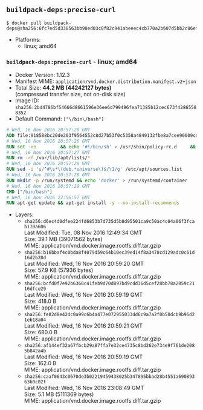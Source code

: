 ## `buildpack-deps:precise-curl`

```console
$ docker pull buildpack-deps@sha256:6fc7ed5d338563bb98ed03c0f82c941abeeec4cb770a2b607d5bb2c86ef948bb
```

-	Platforms:
	-	linux; amd64

### `buildpack-deps:precise-curl` - linux; amd64

-	Docker Version: 1.12.3
-	Manifest MIME: `application/vnd.docker.distribution.manifest.v2+json`
-	Total Size: **44.2 MB (44242127 bytes)**  
	(compressed transfer size, not on-disk size)
-	Image ID: `sha256:2bd4786bf54666d8661596e36ee6d799496fea71385b12cec673f42865588352`
-	Default Command: `["\/bin\/bash"]`

```dockerfile
# Wed, 16 Nov 2016 20:57:20 GMT
ADD file:918588bc20de203f9564552c8d27b53f0c5358a4849132fbe8a7cee90009cda5 in / 
# Wed, 16 Nov 2016 20:57:26 GMT
RUN set -xe 		&& echo '#!/bin/sh' > /usr/sbin/policy-rc.d 	&& echo 'exit 101' >> /usr/sbin/policy-rc.d 	&& chmod +x /usr/sbin/policy-rc.d 		&& dpkg-divert --local --rename --add /sbin/initctl 	&& cp -a /usr/sbin/policy-rc.d /sbin/initctl 	&& sed -i 's/^exit.*/exit 0/' /sbin/initctl 		&& echo 'force-unsafe-io' > /etc/dpkg/dpkg.cfg.d/docker-apt-speedup 		&& echo 'DPkg::Post-Invoke { "rm -f /var/cache/apt/archives/*.deb /var/cache/apt/archives/partial/*.deb /var/cache/apt/*.bin || true"; };' > /etc/apt/apt.conf.d/docker-clean 	&& echo 'APT::Update::Post-Invoke { "rm -f /var/cache/apt/archives/*.deb /var/cache/apt/archives/partial/*.deb /var/cache/apt/*.bin || true"; };' >> /etc/apt/apt.conf.d/docker-clean 	&& echo 'Dir::Cache::pkgcache ""; Dir::Cache::srcpkgcache "";' >> /etc/apt/apt.conf.d/docker-clean 		&& echo 'Acquire::Languages "none";' > /etc/apt/apt.conf.d/docker-no-languages 		&& echo 'Acquire::GzipIndexes "true"; Acquire::CompressionTypes::Order:: "gz";' > /etc/apt/apt.conf.d/docker-gzip-indexes 		&& echo 'Apt::AutoRemove::SuggestsImportant "false";' > /etc/apt/apt.conf.d/docker-autoremove-suggests
# Wed, 16 Nov 2016 20:57:27 GMT
RUN rm -rf /var/lib/apt/lists/*
# Wed, 16 Nov 2016 20:57:28 GMT
RUN sed -i 's/^#\s*\(deb.*universe\)$/\1/g' /etc/apt/sources.list
# Wed, 16 Nov 2016 20:57:28 GMT
RUN mkdir -p /run/systemd && echo 'docker' > /run/systemd/container
# Wed, 16 Nov 2016 20:57:29 GMT
CMD ["/bin/bash"]
# Wed, 16 Nov 2016 22:56:57 GMT
RUN apt-get update && apt-get install -y --no-install-recommends 		ca-certificates 		curl 		wget 	&& rm -rf /var/lib/apt/lists/*
```

-	Layers:
	-	`sha256:d6ec4d0dfee224fd6853b7d735d5b8d95501ca9c50ac4c04a06f3fcab170a606`  
		Last Modified: Tue, 08 Nov 2016 12:49:34 GMT  
		Size: 39.1 MB (39071562 bytes)  
		MIME: application/vnd.docker.image.rootfs.diff.tar.gzip
	-	`sha256:b16bbaf4c0bda8f4079d59c64b10ec39ed14f8a3478cd129adc0c61d16d2b28d`  
		Last Modified: Wed, 16 Nov 2016 20:59:20 GMT  
		Size: 57.9 KB (57936 bytes)  
		MIME: application/vnd.docker.image.rootfs.diff.tar.gzip
	-	`sha256:bcfd0f7e92b6366c41feb9d70d897bd9cdd36d5cef28bb78a2859c2116dfce29`  
		Last Modified: Wed, 16 Nov 2016 20:59:19 GMT  
		Size: 418.0 B  
		MIME: application/vnd.docker.image.rootfs.diff.tar.gzip
	-	`sha256:fe82d8e42dc0a99c6b4a477e072955033dd6c9a7a2f0b50dcb9b96d21eb18a04`  
		Last Modified: Wed, 16 Nov 2016 20:59:21 GMT  
		Size: 680.0 B  
		MIME: application/vnd.docker.image.rootfs.diff.tar.gzip
	-	`sha256:af144ef32a67fbcb29a87ffa7e32ce4735c8bd262e734e9f761de2085b842a4b`  
		Last Modified: Wed, 16 Nov 2016 20:59:19 GMT  
		Size: 162.0 B  
		MIME: application/vnd.docker.image.rootfs.diff.tar.gzip
	-	`sha256:caaf0643c0670de3b02219459438025b347895bbad28b4551a6908936360c02f`  
		Last Modified: Wed, 16 Nov 2016 23:08:49 GMT  
		Size: 5.1 MB (5111369 bytes)  
		MIME: application/vnd.docker.image.rootfs.diff.tar.gzip
